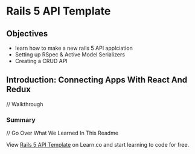 # Rails 5 API Template

## Objectives

* learn how to make a new rails 5 API applciation
* Setting up RSpec & Active Model Serializers
* Creating a CRUD API

## Introduction: Connecting Apps With React And Redux

// Walkthrough

### Summary

// Go Over What We Learned In This Readme

<p class='util--hide'>View <a href='https://learn.co/lessons/rails-5-api-template'>Rails 5 API Template</a> on Learn.co and start learning to code for free.</p>